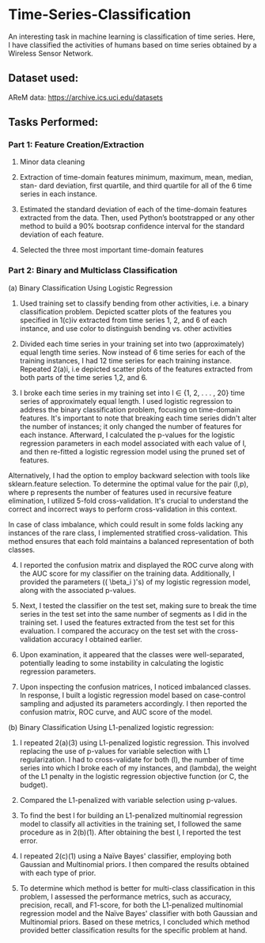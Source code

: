 # Time-Series-Classification
An interesting task in machine learning is classification of time series. Here, I have classified the activities of humans based on time series obtained by a Wireless Sensor Network. 

## Dataset used:  
AReM data: https://archive.ics.uci.edu/datasets

## Tasks Performed: 
### Part 1:  Feature Creation/Extraction

1. Minor data cleaning
   
2. Extraction of time-domain features minimum, maximum, mean, median, stan-
dard deviation, first quartile, and third quartile for all of the 6 time series
in each instance.

3. Estimated the standard deviation of each of the time-domain features
extracted from the data. Then, used Python’s bootstrapped or any other
method to build a 90% bootsrap confidence interval for the standard deviation
of each feature.

4. Selected the three most important time-domain features

### Part 2: Binary and Multiclass Classification

(a) Binary Classification Using Logistic Regression

1. Used training set to classify bending from other activities, i.e. a binary classification problem. Depicted scatter plots of the features you specified in 1(c)iv extracted from time series 1, 2, and 6 of each instance, and use color to distinguish bending vs. other activities

2. Divided each time series in your training set into two (approximately) equal
length time series. Now instead of 6 time series for each of the training
instances, I had 12 time series for each training instance. Repeated 2(a)i, i.e depicted scatter plots of the features extracted from both parts of the time series 1,2, and 6.

3. I broke each time series in my training set into  l ∈ {1, 2, . . . , 20}  time series of approximately equal length. I used logistic regression to address the binary classification problem, focusing on time-domain features. It's important to note that breaking each time series didn't alter the number of instances; it only changed the number of features for each instance. Afterward, I calculated the p-values for the logistic regression parameters in each model associated with each value of l, and then re-fitted a logistic regression model using the pruned set of features.
   
Alternatively, I had the option to employ backward selection with tools like sklearn.feature selection. To determine the optimal value for the pair (l,p), where p represents the number of features used in recursive feature elimination, I utilized 5-fold cross-validation. It's crucial to understand the correct and incorrect ways to perform cross-validation in this context.

In case of class imbalance, which could result in some folds lacking any instances of the rare class, I implemented stratified cross-validation. This method ensures that each fold maintains a balanced representation of both classes.

4. I reported the confusion matrix and displayed the ROC curve along with the AUC score for my classifier on the training data. Additionally, I provided the parameters (\( \beta_i \)'s) of my logistic regression model, along with the associated p-values.

5. Next, I tested the classifier on the test set, making sure to break the time series in the test set into the same number of segments as I did in the training set. I used the features extracted from the test set for this evaluation. I compared the accuracy on the test set with the cross-validation accuracy I obtained earlier.

6. Upon examination, it appeared that the classes were well-separated, potentially leading to some instability in calculating the logistic regression parameters.

7. Upon inspecting the confusion matrices, I noticed imbalanced classes. In response, I built a logistic regression model based on case-control sampling and adjusted its parameters accordingly. I then reported the confusion matrix, ROC curve, and AUC score of the model.

(b) Binary Classification Using L1-penalized logistic regression:

1. I repeated 2(a)(3) using L1-penalized logistic regression. This involved replacing the use of p-values for variable selection with L1 regularization. I had to cross-validate for both (l), the number of time series into which I broke each of my instances, and (lambda), the weight of the L1 penalty in the logistic regression objective function (or C, the budget).

2. Compared the L1-penalized with variable selection using p-values.

3. To find the best l for building an L1-penalized multinomial regression model to classify all activities in the training set, I followed the same procedure as in 2(b)(1). After obtaining the best l, I reported the test error. 

4. I repeated 2(c)(1) using a Naïve Bayes' classifier, employing both Gaussian and Multinomial priors. I then compared the results obtained with each type of prior.

5. To determine which method is better for multi-class classification in this problem, I assessed the performance metrics, such as accuracy, precision, recall, and F1-score, for both the L1-penalized multinomial regression model and the Naïve Bayes' classifier with both Gaussian and Multinomial priors. Based on these metrics, I concluded which method provided better classification results for the specific problem at hand.





